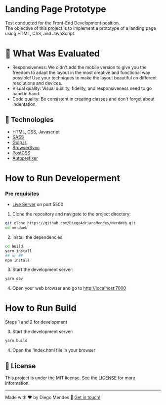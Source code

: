 # Landing Page Prototype
Test conducted for the Front-End Development position. <br>
The objective of this project is to implement a prototype of a landing page using HTML, CSS, and JavaScript.

# :page_facing_up: What Was Evaluated
- Responsiveness: We didn't add the mobile version to give you the freedom to adapt the layout in the most creative and functional way possible! Use your techniques to make the layout beautiful on different resolutions and devices.
- Visual quality: Visual quality, fidelity, and responsiveness need to go hand in hand.
- Code quality: Be consistent in creating classes and don't forget about indentation.

## :rocket: Technologies

- HTML, CSS, Javascript
- [SASS](https://sass-lang.com/)
- [Gulp.js](https://gulpjs.com/)
- [BrowserSync](https://browsersync.io/)
- [PostCSS](https://postcss.org/)
- [Autoprefixer](https://github.com/postcss/autoprefixer)

# How to Run Developerment
### Pre requisites
- [Live Server](https://marketplace.visualstudio.com/items?itemName=ritwickdey.LiveServer) on port 5500
1. Clone the repository and navigate to the project directory:
```bash
git clone https://github.com/DiegoAdrianoMendes/NerdWeb.git
cd nerdweb
```
2. Install the dependencies:
```bash
cd build
yarn install
## or ##
npm install
```
3. Start the development server:
```bash 
yarn dev
```
4. Open your web browser and go to [http://localhost:7000](http://localhost:7000)

# How to Run Build
Steps 1 and 2 for development

3. Start the development server:
```bash
yarn build
```
4. Open the 'index.html file in your browser

## :memo: License
This project is under the MIT license. See the [LICENSE](https://github.com/DiegoAdrianoMendes/NerdWeb/blob/master/LICENSE) for more information.

---
Made with ♥ by Diego Mendes :wave: [Get in touch!](https://www.linkedin.com/in/diegomendes-dev/)
